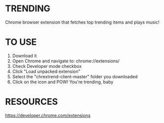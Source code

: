 # TRENDING
Chrome browser extension that fetches top trending items and plays music!

# TO USE
1. Download it
2. Open Chrome and navigate to: chrome://extensions/
2. Check Developer mode checkbox
3. Click "Load unpacked extension"
4. Select the "chrextrend-client-master" folder you downloaded
5. Click on the icon and POW! You're trending, baby

# RESOURCES
https://developer.chrome.com/extensions
